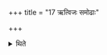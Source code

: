 +++
title = "17 ऋत्विजः समोढाः"

+++

<details><summary>थिते</summary>

ऋत्विजः समोढाः १७
</details>

